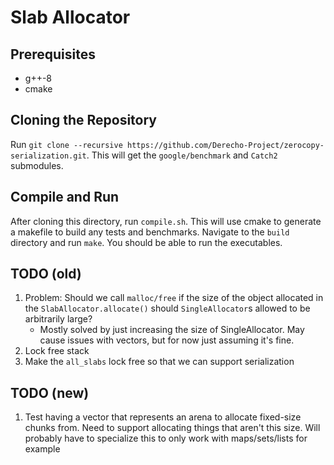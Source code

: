 # Slab Allocator

## Prerequisites
- g++-8
- cmake

## Cloning the Repository
Run `git clone --recursive https://github.com/Derecho-Project/zerocopy-serialization.git`.
This will get the `google/benchmark` and `Catch2` submodules.

## Compile and Run
After cloning this directory, run `compile.sh`. This will use cmake to generate
a makefile to build any tests and benchmarks. Navigate to the `build` directory
and run `make`. You should be able to run the executables.

## TODO (old)
1. Problem: Should we call `malloc/free` if the size of the object allocated in
the `SlabAllocator.allocate()` should `SingleAllocator`s allowed to be
arbitrarily large?
    - Mostly solved by just increasing the size of SingleAllocator. May cause
    issues with vectors, but for now just assuming it's fine.
2. Lock free stack
3. Make the `all_slabs` lock free so that we can support serialization

## TODO (new)
1. Test having a vector that represents an arena to allocate fixed-size chunks
from. Need to support allocating things that aren't this size. Will probably
have to specialize this to only work with maps/sets/lists for example
